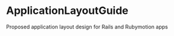 ApplicationLayoutGuide
======================

Proposed application layout design for Rails and Rubymotion apps
